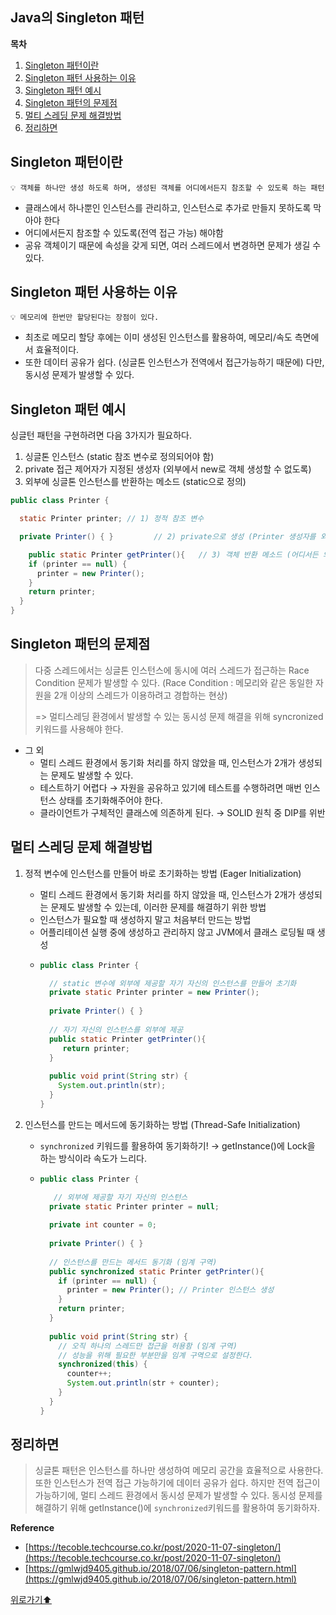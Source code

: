 ## Java의 Singleton 패턴


**목차**
1. [Singleton 패턴이란](#singleton-패턴이란)
2. [Singleton 패턴 사용하는 이유](#singleton-패턴-사용하는-이유)
1. [Singleton 패턴 예시](#singleton-패턴-예시)
4. [Singleton 패턴의 문제점](#singleton-패턴의-문제점)
5. [멀티 스레딩 문제 해결방법](#멀티-스레딩-문제-해결방법)
6. [정리하면](#정리하면)


## Singleton 패턴이란

<aside>
  
    💡 객체를 하나만 생성 하도록 하며, 생성된 객체를 어디에서든지 참조할 수 있도록 하는 패턴

</aside>

- 클래스에서 하나뿐인 인스턴스를 관리하고, 인스턴스로 추가로 만들지 못하도록 막아야 한다
- 어디에서든지 참조할 수 있도록(전역 접근 가능) 해야함
- 공유 객체이기 때문에 속성을 갖게 되면, 여러 스레드에서 변경하면 문제가 생길 수 있다. 


## Singleton 패턴 사용하는 이유

<aside>
  
    💡 메모리에 한번만 할당된다는 장점이 있다.

</aside>

- 최초로 메모리 할당 후에는 이미 생성된 인스턴스를 활용하여, 메모리/속도 측면에서 효율적이다.
- 또한 데이터 공유가 쉽다. (싱글톤 인스턴스가 전역에서 접근가능하기 때문에) 다만, 동시성 문제가 발생할 수 있다.



## Singleton 패턴 예시

싱글턴 패턴을 구현하려면 다음 3가지가 필요하다.

1. 싱글톤 인스턴스 (static 참조 변수로 정의되어야 함)
2. private 접근 제어자가 지정된 생성자 (외부에서 new로 객체 생성할 수 없도록)
3. 외부에 싱글톤 인스턴스를 반환하는 메소드 (static으로 정의)


```java
public class Printer {

  static Printer printer; // 1) 정적 참조 변수

  private Printer() { }         // 2) private으로 생성 (Printer 생성자를 외부에서 사용 불가)

    public static Printer getPrinter(){   // 3) 객체 반환 메소드 (어디서든 외부에서 접근이 가능하도록!)
    if (printer == null) {
      printer = new Printer();
    }
    return printer;
  }
}
```

## Singleton 패턴의 문제점


>  다중 스레드에서는 싱글톤 인스턴스에 동시에 여러 스레드가 접근하는 Race Condition 문제가 발생할 수 있다.
(Race Condition : 메모리와 같은 동일한 자원을 2개 이상의 스레드가 이용하려고 경합하는 현상)
> 
> => 멀티스레딩 환경에서 발생할 수 있는 동시성 문제 해결을 위해 syncronized 키워드를 사용해야 한다.

- 그 외
  - 멀티 스레드 환경에서 동기화 처리를 하지 않았을 때, 인스턴스가 2개가 생성되는 문제도 발생할 수 있다.
  - 테스트하기 어렵다 → 자원을 공유하고 있기에 테스트를 수행하려면 매번 인스턴스 상태를 초기화해주어야 한다.
  - 클라이언트가 구체적인 클래스에 의존하게 된다. → SOLID 원칙 중 DIP를 위반



## 멀티 스레딩 문제 해결방법

1. 정적 변수에 인스턴스를 만들어 바로 초기화하는 방법 (Eager Initialization)
    - 멀티 스레드 환경에서 동기화 처리를 하지 않았을 때, 인스턴스가 2개가 생성되는 문제도 발생할 수 있는데, 이러한 문제를 해결하기 위한 방법
    - 인스턴스가 필요할 때 생성하지 말고 처음부터 만드는 방법
    - 어플리테이션 실행 중에 생성하고 관리하지 않고 JVM에서 클래스 로딩될 때 생성
    - ```java
      public class Printer {
      
        // static 변수에 외부에 제공할 자기 자신의 인스턴스를 만들어 초기화
        private static Printer printer = new Printer();
        
        private Printer() { }
        
        // 자기 자신의 인스턴스를 외부에 제공
        public static Printer getPrinter(){
           return printer;
        }
        
        public void print(String str) {
          System.out.println(str);
        }
      }
      ```
    
    
    
2. 인스턴스를 만드는 메서드에 동기화하는 방법 (Thread-Safe Initialization)
    - `synchronized` 키워드를 활용하여 동기화하기! → getInstance()에 Lock을 하는 방식이라 속도가 느리다.
    
    - ```java
      public class Printer {
      
         // 외부에 제공할 자기 자신의 인스턴스
        private static Printer printer = null;
        
        private int counter = 0;
        
        private Printer() { }
        
        // 인스턴스를 만드는 메서드 동기화 (임계 구역)
        public synchronized static Printer getPrinter(){
          if (printer == null) {
            printer = new Printer(); // Printer 인스턴스 생성
          }
          return printer;
        }
        
        public void print(String str) {
          // 오직 하나의 스레드만 접근을 허용함 (임계 구역)
          // 성능을 위해 필요한 부분만을 임계 구역으로 설정한다.
          synchronized(this) {
            counter++;
            System.out.println(str + counter);
          }
        }
      }
      ```
    
## 정리하면

> 싱글톤 패턴은 인스턴스를 하나만 생성하여 메모리 공간을 효율적으로 사용한다. 또한 인스턴스가 전역 접근 가능하기에 데이터 공유가 쉽다. 하지만 전역 접근이 가능하기에, 멀티 스레드 환경에서 동시성 문제가 발생할 수 있다. 동시성 문제를 해결하기 위해 getInstance()에 `synchronized`키워드를 활용하여 동기화하자.
>



**Reference**

- [https://tecoble.techcourse.co.kr/post/2020-11-07-singleton/](https://tecoble.techcourse.co.kr/post/2020-11-07-singleton/)
- [https://gmlwjd9405.github.io/2018/07/06/singleton-pattern.html](https://gmlwjd9405.github.io/2018/07/06/singleton-pattern.html)



[위로가기⬆](#java의-singleton-패턴)
